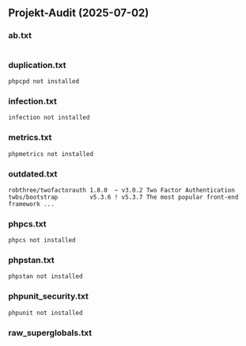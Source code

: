 ## Projekt-Audit (2025-07-02)

### ab.txt
```
```

### duplication.txt
```
phpcpd not installed
```

### infection.txt
```
infection not installed
```

### metrics.txt
```
phpmetrics not installed
```

### outdated.txt
```
robthree/twofactorauth 1.8.0  ~ v3.0.2 Two Factor Authentication
twbs/bootstrap         v5.3.6 ! v5.3.7 The most popular front-end framework ...
```

### phpcs.txt
```
phpcs not installed
```

### phpstan.txt
```
phpstan not installed
```

### phpunit_security.txt
```
phpunit not installed
```

### raw_superglobals.txt
```
```

